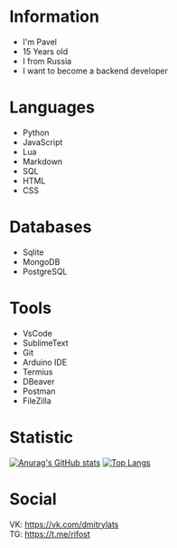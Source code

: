 # Information
* I'm Pavel
* 15 Years old
* I from Russia
* I want to become a backend developer

# Languages
* Python
* JavaScript
* Lua
* Markdown
* SQL
* HTML
* CSS

# Databases
* Sqlite
* MongoDB
* PostgreSQL

# Tools
* VsCode
* SublimeText
* Git
* Arduino IDE
* Termius
* DBeaver
* Postman
* FileZilla

# Statistic
[![Anurag's GitHub stats](https://github-readme-stats.vercel.app/api?username=h1xeg&theme=tokyonight)](https://github.com/anuraghazra/github-readme-stats)
[![Top Langs](https://github-readme-stats.vercel.app/api/top-langs/?username=h1xeg&layout=compact&theme=tokyonight)](https://github.com/anuraghazra/github-readme-stats)

# Social
VK: https://vk.com/dmitrylats  
TG: https://t.me/rifost
